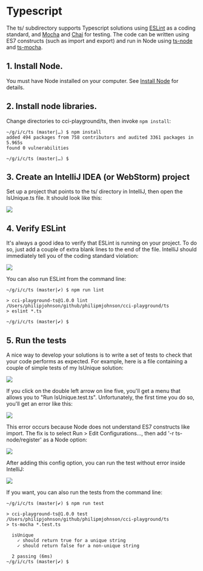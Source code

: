 # Typescript

The ts/ subdirectory supports Typescript solutions using [ESLint](https://eslint.org/) as a coding standard, and [Mocha](https://mochajs.org/) and [Chai](https://www.chaijs.com/) for testing. The code can be written using ES7 constructs (such as import and export) and run in Node using [ts-node](https://github.com/TypeStrong/ts-node) and [ts-mocha](https://github.com/piotrwitek/ts-mocha).

## 1. Install Node.

You must have Node installed on your computer. See [Install Node](https://nodejs.org/en/download/) for details.

## 2. Install node libraries.

Change directories to cci-playground/ts, then invoke `npm install`:

```
~/g/i/c/ts (master|…) $ npm install
added 494 packages from 758 contributors and audited 3361 packages in 5.965s
found 0 vulnerabilities

~/g/i/c/ts (master|…) $
```

## 3. Create an IntelliJ IDEA (or WebStorm) project

Set up a project that points to the ts/ directory in IntelliJ, then open the IsUnique.ts file. It should look like this:

<img src="https://github.com/ics-software-engineering/cci-playground/raw/master/images/ts-intellij-isunique.ts.png">


## 4. Verify ESLint

It's always a good idea to verify that ESLint is running on your project. To do so, just add a couple of extra blank lines to the end of the file. IntelliJ should immediately tell you of the coding standard violation:

<img src="https://github.com/ics-software-engineering/cci-playground/raw/master/images/ts-intellij-isunique-eslint.png">

You can also run ESLint from the command line:

```
~/g/i/c/ts (master|✔) $ npm run lint

> cci-playground-ts@1.0.0 lint /Users/philipjohnson/github/philipmjohnson/cci-playground/ts
> eslint *.ts

~/g/i/c/ts (master|✔) $
```

## 5. Run the tests

A nice way to develop your solutions is to write a set of tests to check that your code performs as expected. For example, here is a file containing a couple of simple tests of my IsUnique solution:

<img src="https://github.com/ics-software-engineering/cci-playground/raw/master/images/ts-intellij-isunique-test-code.png">

If you click on the double left arrow on line five, you'll get a menu that allows you to "Run IsUnique.test.ts". Unfortunately, the first time you do so, you'll get an error like this:

<img src="https://github.com/ics-software-engineering/cci-playground/raw/master/images/ts-intellij-mocha-error.png">

This error occurs because Node does not understand ES7 constructs like import.  The fix is to select Run > Edit Configurations..., then add '-r ts-node/register' as a Node option:

<img src="https://github.com/ics-software-engineering/cci-playground/raw/master/images/ts-intellij-mocha-run-config.png">

After adding this config option, you can run the test without error inside IntelliJ:

<img src="https://github.com/ics-software-engineering/cci-playground/raw/master/images/ts-intellij-mocha-success.png">

If you want, you can also run the tests from the command line:

```
~/g/i/c/ts (master|✔) $ npm run test

> cci-playground-ts@1.0.0 test /Users/philipjohnson/github/philipmjohnson/cci-playground/ts
> ts-mocha *.test.ts

  isUnique
    ✓ should return true for a unique string
    ✓ should return false for a non-unique string

  2 passing (6ms)
~/g/i/c/ts (master|✔) $
```





















